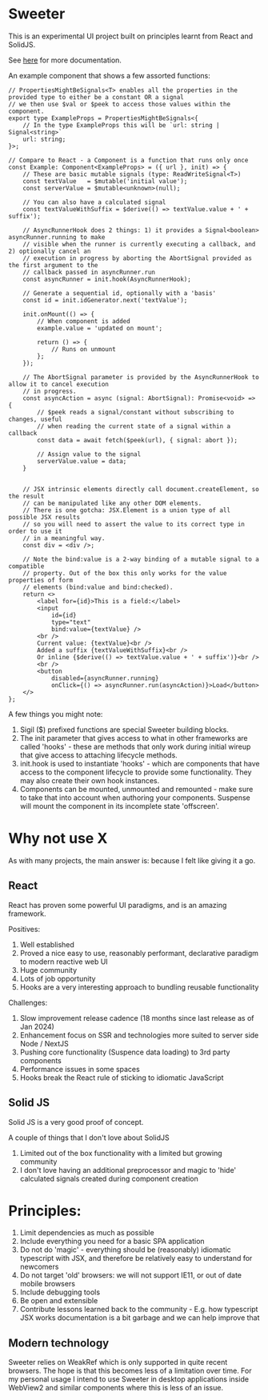 
# Sweeter
This is an experimental UI project built on principles learnt from React and SolidJS.

See [here](docs/index.md) for more documentation.

An example component that shows a few assorted functions:
```tsx
// PropertiesMightBeSignals<T> enables all the properties in the provided type to either be a constant OR a signal
// we then use $val or $peek to access those values within the component.
export type ExampleProps = PropertiesMightBeSignals<{
    // In the type ExampleProps this will be `url: string | Signal<string>`
    url: string;
}>;

// Compare to React - a Component is a function that runs only once
const Example: Component<ExampleProps> = ({ url }, init) => {
    // These are basic mutable signals (type: ReadWriteSignal<T>)
    const textValue   = $mutable('initial value');
    const serverValue = $mutable<unknown>(null);

    // You can also have a calculated signal
    const textValueWithSuffix = $derive(() => textValue.value + ' + suffix');

    // AsyncRunnerHook does 2 things: 1) it provides a Signal<boolean> asyncRunner.running to make 
    // visible when the runner is currently executing a callback, and 2) optionally cancel an 
    // execution in progress by aborting the AbortSignal provided as the first argument to the 
    // callback passed in asyncRunner.run
    const asyncRunner = init.hook(AsyncRunnerHook);

    // Generate a sequential id, optionally with a 'basis'
    const id = init.idGenerator.next('textValue');

    init.onMount(() => {
        // When component is added
        example.value = 'updated on mount';

        return () => {
            // Runs on unmount
        };
    });

    // The AbortSignal parameter is provided by the AsyncRunnerHook to allow it to cancel execution
    // in progress.
    const asyncAction = async (signal: AbortSignal): Promise<void> => {
        // $peek reads a signal/constant without subscribing to changes, useful 
        // when reading the current state of a signal within a callback
        const data = await fetch($peek(url), { signal: abort });

        // Assign value to the signal
        serverValue.value = data;
    }
    

    // JSX intrinsic elements directly call document.createElement, so the result 
    // can be manipulated like any other DOM elements. 
    // There is one gotcha: JSX.Element is a union type of all possible JSX results
    // so you will need to assert the value to its correct type in order to use it
    // in a meaningful way.
    const div = <div />;

    // Note the bind:value is a 2-way binding of a mutable signal to a compatible
    // property. Out of the box this only works for the value properties of form
    // elements (bind:value and bind:checked).
    return <>
        <label for={id}>This is a field:</label>
        <input 
            id={id} 
            type="text" 
            bind:value={textValue} />
        <br />
        Current value: {textValue}<br />
        Added a suffix {textValueWithSuffix}<br />
        Or inline {$derive(() => textValue.value + ' + suffix')}<br />
        <br />
        <button 
            disabled={asyncRunner.running} 
            onClick={() => asyncRunner.run(asyncAction)}>Load</button>
    </>
};
```

A few things you might note:
1. Sigil ($) prefixed functions are special Sweeter building blocks.
2. The init parameter that gives access to what in other frameworks are called 'hooks' - these are methods that only work during initial wireup that give access to attaching lifecycle methods.
3. init.hook is used to instantiate 'hooks' - which are components that have access to the component lifecycle to provide some functionality. They may also create their own hook instances.
4. Components can be mounted, unmounted and remounted - make sure to take that into account when authoring your components. Suspense will mount the component in its incomplete state 'offscreen'.

# Why not use X
As with many projects, the main answer is: because I felt like giving it a go.

## React
React has proven some powerful UI paradigms, and is an amazing framework.

Positives:
1. Well established
2. Proved a nice easy to use, reasonably performant, declarative paradigm to modern reactive web UI
3. Huge community
4. Lots of job opportunity
5. Hooks are a very interesting approach to bundling reusable functionality

Challenges:
1. Slow improvement release cadence (18 months since last release as of Jan 2024)
2. Enhancement focus on SSR and technologies more suited to server side Node / NextJS
3. Pushing core functionality (Suspence data loading) to 3rd party components
4. Performance issues in some spaces
5. Hooks break the React rule of sticking to idiomatic JavaScript

## Solid JS
Solid JS is a very good proof of concept.

A couple of things that I don't love about SolidJS
1. Limited out of the box functionality with a limited but growing community
2. I don't love having an additional preprocessor and magic to 'hide' calculated signals created during component creation

# Principles:
1. Limit dependencies as much as possible
2. Include everything you need for a basic SPA application
3. Do not do 'magic' - everything should be (reasonably) idiomatic typescript with JSX, and therefore be relatively easy to understand for newcomers
4. Do not target 'old' browsers: we will not support IE11, or out of date mobile browsers
5. Include debugging tools
6. Be open and extensible
7. Contribute lessons learned back to the community - E.g. how typescript JSX works documentation is a bit garbage and we can help improve that

## Modern technology
Sweeter relies on WeakRef which is only supported in quite recent browsers. The hope is that this becomes less of a limitation over time. For my personal usage I intend to use Sweeter in desktop applications inside WebView2 and similar components where this is less of an issue.